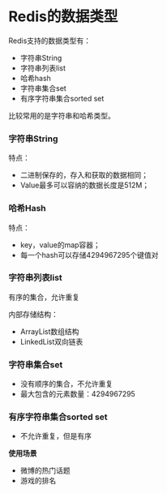 # Redis的数据类型

Redis支持的数据类型有：

- 字符串String
- 字符串列表list
- 哈希hash
- 字符串集合set
- 有序字符串集合sorted set

比较常用的是字符串和哈希类型。

### 字符串String

特点：

- 二进制保存的，存入和获取的数据相同；
- Value最多可以容纳的数据长度是512M；

### 哈希Hash

特点：

- key，value的map容器；
- 每一个hash可以存储4294967295个键值对

 ###  字符串列表list

有序的集合，允许重复

内部存储结构：

- ArrayList数组结构
- LinkedList双向链表

### 字符串集合set

- 没有顺序的集合，不允许重复
- 最大包含的元素数量：4294967295

### 有序字符串集合sorted set

- 不允许重复，但是有序

**使用场景**

- 微博的热门话题
- 游戏的排名

